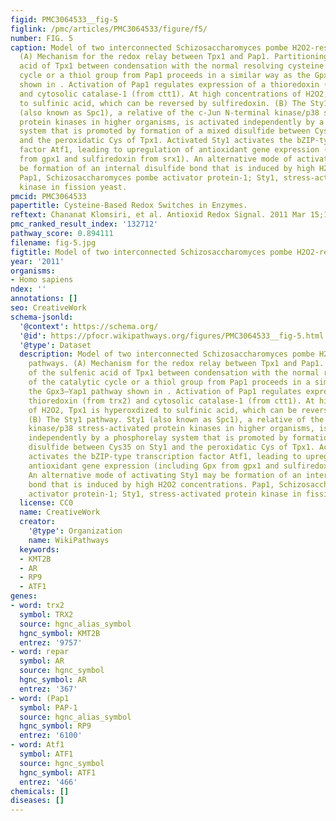 ```yaml
---
figid: PMC3064533__fig-5
figlink: /pmc/articles/PMC3064533/figure/f5/
number: FIG. 5
caption: Model of two interconnected Schizosaccharomyces pombe H2O2-responsive pathways.
  (A) Mechanism for the redox relay between Tpx1 and Pap1. Partitioning of the sulfenic
  acid of Tpx1 between condensation with the normal resolving cysteine of the catalytic
  cycle or a thiol group from Pap1 proceeds in a similar way as the Gpx3–Yap1 pathway
  shown in . Activation of Pap1 regulates expression of a thioredoxin (from trx2)
  and cytosolic catalase-1 (from ctt1). At high concentrations of H2O2, Tpx1 is hyperoxdized
  to sulfinic acid, which can be reversed by sulfiredoxin. (B) The Sty1 pathway. Sty1
  (also known as Spc1), a relative of the c-Jun N-terminal kinase/p38 stress-activated
  protein kinases in higher organisms, is activated independently by a phosphorelay
  system that is promoted by formation of a mixed disulfide between Cys35 on Sty1
  and the peroxidatic Cys of Tpx1. Activated Sty1 activates the bZIP-type transcription
  factor Atf1, leading to upregulation of antioxidant gene expression (including Gpx
  from gpx1 and sulfiredoxin from srx1). An alternative mode of activating Sty1 may
  be formation of an internal disulfide bond that is induced by high H2O2 concentrations.
  Pap1, Schizosaccharomyces pombe activator protein-1; Sty1, stress-activated protein
  kinase in fission yeast.
pmcid: PMC3064533
papertitle: Cysteine-Based Redox Switches in Enzymes.
reftext: Chananat Klomsiri, et al. Antioxid Redox Signal. 2011 Mar 15;14(6):1065-1077.
pmc_ranked_result_index: '132712'
pathway_score: 0.894111
filename: fig-5.jpg
figtitle: Model of two interconnected Schizosaccharomyces pombe H2O2-responsive pathways
year: '2011'
organisms:
- Homo sapiens
ndex: ''
annotations: []
seo: CreativeWork
schema-jsonld:
  '@context': https://schema.org/
  '@id': https://pfocr.wikipathways.org/figures/PMC3064533__fig-5.html
  '@type': Dataset
  description: Model of two interconnected Schizosaccharomyces pombe H2O2-responsive
    pathways. (A) Mechanism for the redox relay between Tpx1 and Pap1. Partitioning
    of the sulfenic acid of Tpx1 between condensation with the normal resolving cysteine
    of the catalytic cycle or a thiol group from Pap1 proceeds in a similar way as
    the Gpx3–Yap1 pathway shown in . Activation of Pap1 regulates expression of a
    thioredoxin (from trx2) and cytosolic catalase-1 (from ctt1). At high concentrations
    of H2O2, Tpx1 is hyperoxdized to sulfinic acid, which can be reversed by sulfiredoxin.
    (B) The Sty1 pathway. Sty1 (also known as Spc1), a relative of the c-Jun N-terminal
    kinase/p38 stress-activated protein kinases in higher organisms, is activated
    independently by a phosphorelay system that is promoted by formation of a mixed
    disulfide between Cys35 on Sty1 and the peroxidatic Cys of Tpx1. Activated Sty1
    activates the bZIP-type transcription factor Atf1, leading to upregulation of
    antioxidant gene expression (including Gpx from gpx1 and sulfiredoxin from srx1).
    An alternative mode of activating Sty1 may be formation of an internal disulfide
    bond that is induced by high H2O2 concentrations. Pap1, Schizosaccharomyces pombe
    activator protein-1; Sty1, stress-activated protein kinase in fission yeast.
  license: CC0
  name: CreativeWork
  creator:
    '@type': Organization
    name: WikiPathways
  keywords:
  - KMT2B
  - AR
  - RP9
  - ATF1
genes:
- word: trx2
  symbol: TRX2
  source: hgnc_alias_symbol
  hgnc_symbol: KMT2B
  entrez: '9757'
- word: герar
  symbol: AR
  source: hgnc_symbol
  hgnc_symbol: AR
  entrez: '367'
- word: (Pap1
  symbol: PAP-1
  source: hgnc_alias_symbol
  hgnc_symbol: RP9
  entrez: '6100'
- word: Atf1
  symbol: ATF1
  source: hgnc_symbol
  hgnc_symbol: ATF1
  entrez: '466'
chemicals: []
diseases: []
---
```

